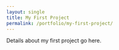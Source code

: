 ```yaml
---
layout: single
title: My First Project
permalink: /portfolio/my-first-project/
---
```


Details about my first project go here.
